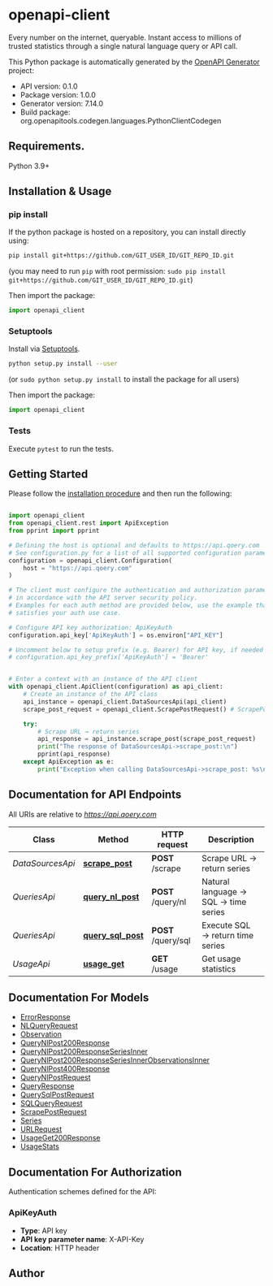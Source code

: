 # openapi-client
Every number on the internet, queryable. Instant access to millions of trusted statistics through a single natural language query or API call.


This Python package is automatically generated by the [OpenAPI Generator](https://openapi-generator.tech) project:

- API version: 0.1.0
- Package version: 1.0.0
- Generator version: 7.14.0
- Build package: org.openapitools.codegen.languages.PythonClientCodegen

## Requirements.

Python 3.9+

## Installation & Usage
### pip install

If the python package is hosted on a repository, you can install directly using:

```sh
pip install git+https://github.com/GIT_USER_ID/GIT_REPO_ID.git
```
(you may need to run `pip` with root permission: `sudo pip install git+https://github.com/GIT_USER_ID/GIT_REPO_ID.git`)

Then import the package:
```python
import openapi_client
```

### Setuptools

Install via [Setuptools](http://pypi.python.org/pypi/setuptools).

```sh
python setup.py install --user
```
(or `sudo python setup.py install` to install the package for all users)

Then import the package:
```python
import openapi_client
```

### Tests

Execute `pytest` to run the tests.

## Getting Started

Please follow the [installation procedure](#installation--usage) and then run the following:

```python

import openapi_client
from openapi_client.rest import ApiException
from pprint import pprint

# Defining the host is optional and defaults to https://api.qoery.com
# See configuration.py for a list of all supported configuration parameters.
configuration = openapi_client.Configuration(
    host = "https://api.qoery.com"
)

# The client must configure the authentication and authorization parameters
# in accordance with the API server security policy.
# Examples for each auth method are provided below, use the example that
# satisfies your auth use case.

# Configure API key authorization: ApiKeyAuth
configuration.api_key['ApiKeyAuth'] = os.environ["API_KEY"]

# Uncomment below to setup prefix (e.g. Bearer) for API key, if needed
# configuration.api_key_prefix['ApiKeyAuth'] = 'Bearer'


# Enter a context with an instance of the API client
with openapi_client.ApiClient(configuration) as api_client:
    # Create an instance of the API class
    api_instance = openapi_client.DataSourcesApi(api_client)
    scrape_post_request = openapi_client.ScrapePostRequest() # ScrapePostRequest | 

    try:
        # Scrape URL → return series
        api_response = api_instance.scrape_post(scrape_post_request)
        print("The response of DataSourcesApi->scrape_post:\n")
        pprint(api_response)
    except ApiException as e:
        print("Exception when calling DataSourcesApi->scrape_post: %s\n" % e)

```

## Documentation for API Endpoints

All URIs are relative to *https://api.qoery.com*

Class | Method | HTTP request | Description
------------ | ------------- | ------------- | -------------
*DataSourcesApi* | [**scrape_post**](docs/DataSourcesApi.md#scrape_post) | **POST** /scrape | Scrape URL → return series
*QueriesApi* | [**query_nl_post**](docs/QueriesApi.md#query_nl_post) | **POST** /query/nl | Natural language → SQL → time series
*QueriesApi* | [**query_sql_post**](docs/QueriesApi.md#query_sql_post) | **POST** /query/sql | Execute SQL → return time series
*UsageApi* | [**usage_get**](docs/UsageApi.md#usage_get) | **GET** /usage | Get usage statistics


## Documentation For Models

 - [ErrorResponse](docs/ErrorResponse.md)
 - [NLQueryRequest](docs/NLQueryRequest.md)
 - [Observation](docs/Observation.md)
 - [QueryNlPost200Response](docs/QueryNlPost200Response.md)
 - [QueryNlPost200ResponseSeriesInner](docs/QueryNlPost200ResponseSeriesInner.md)
 - [QueryNlPost200ResponseSeriesInnerObservationsInner](docs/QueryNlPost200ResponseSeriesInnerObservationsInner.md)
 - [QueryNlPost400Response](docs/QueryNlPost400Response.md)
 - [QueryNlPostRequest](docs/QueryNlPostRequest.md)
 - [QueryResponse](docs/QueryResponse.md)
 - [QuerySqlPostRequest](docs/QuerySqlPostRequest.md)
 - [SQLQueryRequest](docs/SQLQueryRequest.md)
 - [ScrapePostRequest](docs/ScrapePostRequest.md)
 - [Series](docs/Series.md)
 - [URLRequest](docs/URLRequest.md)
 - [UsageGet200Response](docs/UsageGet200Response.md)
 - [UsageStats](docs/UsageStats.md)


<a id="documentation-for-authorization"></a>
## Documentation For Authorization


Authentication schemes defined for the API:
<a id="ApiKeyAuth"></a>
### ApiKeyAuth

- **Type**: API key
- **API key parameter name**: X-API-Key
- **Location**: HTTP header


## Author




